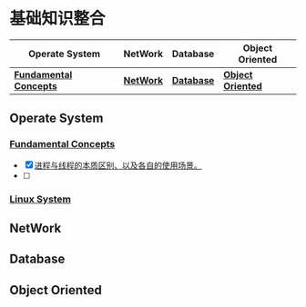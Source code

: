 # 基础知识整合

|**Operate System** | **NetWork**| **Database** | **Object Oriented** |
|------|------|------|------
|**[Fundamental Concepts](#jump)** | **[NetWork](#jump)** | **[Database](#jump)** | **[Object Oriented](#jump)** 

## Operate System
### <span id = "jump">[Fundamental Concepts](https://github.com/FrankShuhao/study-record/tree/master/files/Operate%20System)</span>

- [x] [进程与线程的本质区别、以及各自的使用场景。](https://github.com/FrankShuhao/study-record/blob/master/files/Operate%20System/Fundamental%20Concepts/%E8%BF%9B%E7%A8%8B%E4%B8%8E%E7%BA%BF%E7%A8%8B%E7%9A%84%E6%9C%AC%E8%B4%A8%E5%8C%BA%E5%88%AB%E4%BB%A5%E5%8F%8A%E5%90%84%E8%87%AA%E7%9A%84%E4%BD%BF%E7%94%A8%E5%9C%BA%E6%99%AF.md)
- [ ]

### <span id = "jump">[Linux System](https://github.com/FrankShuhao/study-record/tree/master/files/Operate%20System)</span>

## NetWork

## Database

## Object Oriented
